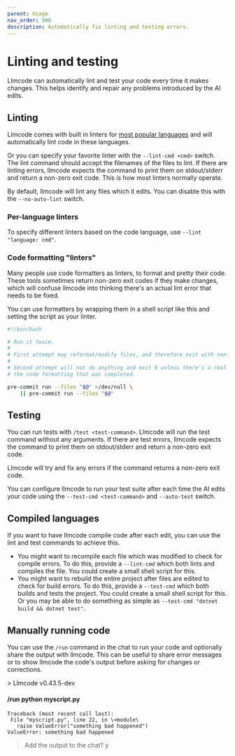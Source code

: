 ```yaml
---
parent: Usage
nav_order: 900
description: Automatically fix linting and testing errors.
---
```


# Linting and testing

Llmcode can automatically lint and test your code
every time it makes changes.
This helps identify and repair any problems introduced
by the AI edits.

## Linting

Llmcode comes with built in linters for 
[most popular languages](/docs/languages.html)
and will automatically lint code in these languages.

Or you can specify your favorite linter
with the `--lint-cmd <cmd>` switch.
The lint command should accept the filenames
of the files to lint. 
If there are linting errors, llmcode expects the
command to print them on stdout/stderr
and return a non-zero exit code.
This is how most linters normally operate.

By default, llmcode will lint any files which it edits.
You can disable this with the `--no-auto-lint` switch.

### Per-language linters

To specify different linters based on the code language, use `--lint "language: cmd"`.

### Code formatting "linters"

Many people use code formatters as linters, to format and pretty their code.
These tools sometimes return non-zero exit codes if they make changes, which will
confuse llmcode into thinking there's an actual lint error that needs to be fixed.

You can use formatters by wrapping them in a shell script like this and setting
the script as your linter.

```bash
#!/bin/bash

# Run it twice.
#
# First attempt may reformat/modify files, and therefore exit with non-zero status.
#
# Second attempt will not do anything and exit 0 unless there's a real problem beyond
# the code formatting that was completed.

pre-commit run --files "$@" >/dev/null \
    || pre-commit run --files "$@"
```

## Testing

You can run tests with `/test <test-command>`.
Llmcode will run the test command without any arguments.
If there are test errors, llmcode expects the
command to print them on stdout/stderr
and return a non-zero exit code.

Llmcode will try and fix any errors
if the command returns a non-zero exit code.

You can configure llmcode to run your test suite
after each time the AI edits your code
using the `--test-cmd <test-command>` and
`--auto-test` switch.



## Compiled languages

If you want to have llmcode compile code after each edit, you
can use the lint and test commands to achieve this.

- You might want to recompile each file which was modified
to check for compile errors.
To do this,
provide a `--lint-cmd` which both lints and compiles the file.
You could create a small shell script for this.
- You might want to rebuild the entire project after files
are edited to check for build errors.
To do this,
provide a `--test-cmd` which both builds and tests the project.
You could create a small shell script for this.
Or you may be able to do something as simple as
`--test-cmd "dotnet build && dotnet test"`.

## Manually running code

You can use the `/run` command in the chat to run your code
and optionally share the output with llmcode.
This can be useful to share error messages or to show llmcode
the code's output before asking for changes or corrections.

<div class="chat-transcript" markdown="1">
> Llmcode v0.43.5-dev  

#### /run python myscript.py

```
Traceback (most recent call last):  
 File "myscript.py", line 22, in \<module\ 
   raise ValueError("something bad happened")  
ValueError: something bad happened  
```

> Add the output to the chat? y  

</div>


